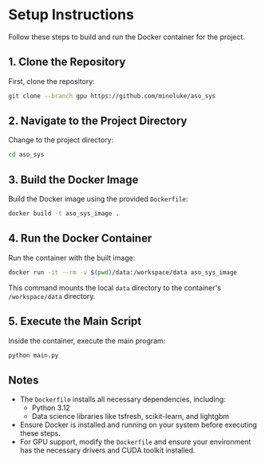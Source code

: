 # Setup Instructions

Follow these steps to build and run the Docker container for the project.

## 1. Clone the Repository

First, clone the repository:

```bash
git clone --branch gpu https://github.com/minoluke/aso_sys
```

## 2. Navigate to the Project Directory

Change to the project directory:

```bash
cd aso_sys
```

## 3. Build the Docker Image

Build the Docker image using the provided `Dockerfile`:

```bash
docker build -t aso_sys_image .
```

## 4. Run the Docker Container

Run the container with the built image:

```bash
docker run -it --rm -v $(pwd)/data:/workspace/data aso_sys_image
```

This command mounts the local `data` directory to the container's `/workspace/data` directory.

## 5. Execute the Main Script

Inside the container, execute the main program:

```bash
python main.py
```

## Notes

- The `Dockerfile` installs all necessary dependencies, including:
  - Python 3.12
  - Data science libraries like tsfresh, scikit-learn, and lightgbm
- Ensure Docker is installed and running on your system before executing these steps.
- For GPU support, modify the `Dockerfile` and ensure your environment has the necessary drivers and CUDA toolkit installed.
